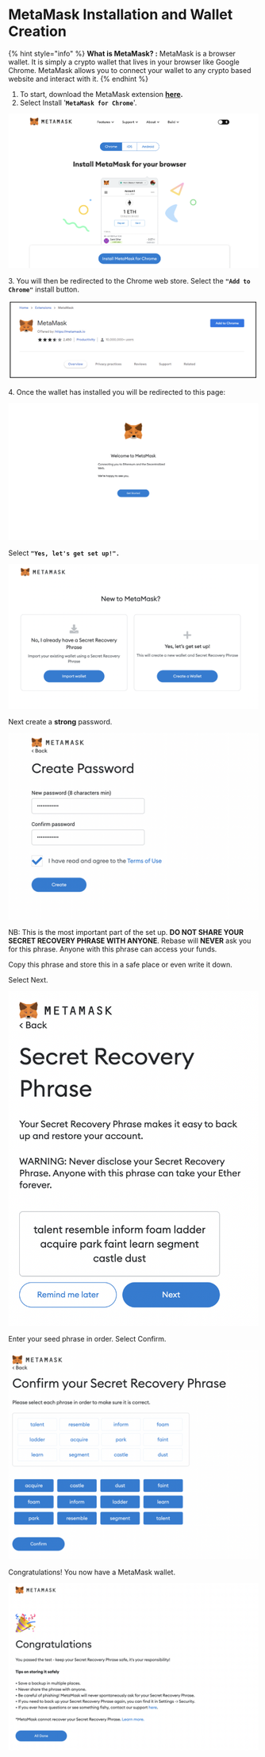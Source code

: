 # MetaMask Installation and Wallet Creation

{% hint style="info" %}
**What is MetaMask? :** MetaMask is a browser wallet. It is simply a crypto wallet that lives in your browser like Google Chrome. MetaMask allows you to connect your wallet to any crypto based website and interact with it.&#x20;
{% endhint %}

1. To start, download the MetaMask extension [**here**](https://metamask.io/)**.**
2. Select Install '**`MetaMask for Chrome`**'.

![](<../.gitbook/assets/Screenshot 2022-07-15 at 16.08.50.png>)

3\. You will then be redirected to the Chrome web store. Select the **`"Add to Chrome"`** install button.&#x20;

![](<../.gitbook/assets/image (26).png>)

4\. Once the wallet has installed you will be redirected to this page:

![\*\*Select get started](<../.gitbook/assets/Screenshot 2022-07-15 at 16.17.46.png>)

Select **`"Yes, let's get set up!".`**

![If you already have a Metamask wallet you can import it with your seed phrase](<../.gitbook/assets/Screenshot 2022-07-15 at 16.18.58.png>)

Next create a **strong** password.&#x20;

![](<../.gitbook/assets/Screenshot 2022-07-15 at 16.21.36.png>)

NB: This is the most important part of the set up. **DO NOT SHARE YOUR SECRET RECOVERY PHRASE WITH ANYONE**. Rebase will **NEVER** ask you for this phrase. Anyone with this phrase can access your funds. &#x20;

Copy this phrase and store this in a safe place or even write it down.&#x20;

Select Next.&#x20;

![](<../.gitbook/assets/Screenshot 2022-07-15 at 16.24.35.png>)

Enter your seed phrase in order. Select Confirm.&#x20;

![](<../.gitbook/assets/Screenshot 2022-07-15 at 16.28.56.png>)

Congratulations! You now have a MetaMask wallet.

![](<../.gitbook/assets/Screenshot 2022-07-15 at 16.30.05.png>)
